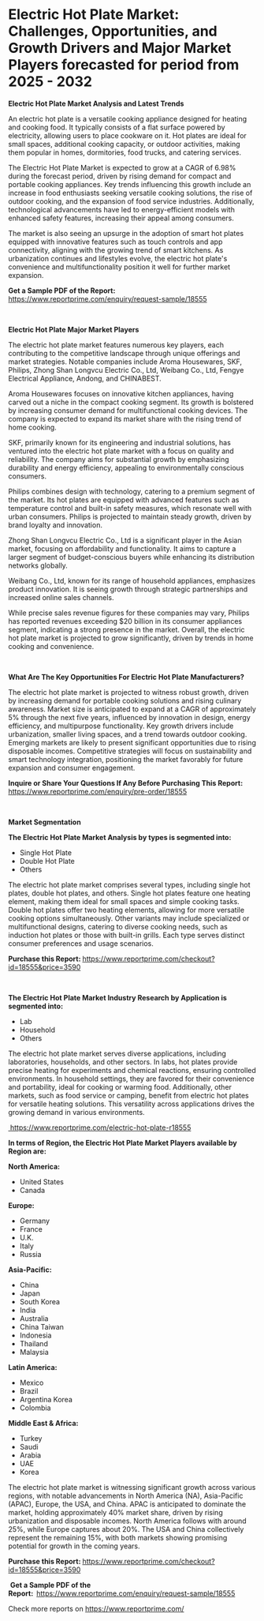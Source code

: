 <p><h1>Electric Hot Plate Market: Challenges, Opportunities, and Growth Drivers and Major Market Players forecasted for period from 2025 - 2032</h1></p><p><strong>Electric Hot Plate Market Analysis and Latest Trends</strong></p>
<p><p>An electric hot plate is a versatile cooking appliance designed for heating and cooking food. It typically consists of a flat surface powered by electricity, allowing users to place cookware on it. Hot plates are ideal for small spaces, additional cooking capacity, or outdoor activities, making them popular in homes, dormitories, food trucks, and catering services.</p><p>The Electric Hot Plate Market is expected to grow at a CAGR of 6.98% during the forecast period, driven by rising demand for compact and portable cooking appliances. Key trends influencing this growth include an increase in food enthusiasts seeking versatile cooking solutions, the rise of outdoor cooking, and the expansion of food service industries. Additionally, technological advancements have led to energy-efficient models with enhanced safety features, increasing their appeal among consumers.</p><p>The market is also seeing an upsurge in the adoption of smart hot plates equipped with innovative features such as touch controls and app connectivity, aligning with the growing trend of smart kitchens. As urbanization continues and lifestyles evolve, the electric hot plate's convenience and multifunctionality position it well for further market expansion.</p></p>
<p><strong>Get a Sample PDF of the Report:&nbsp;</strong> <a href="https://www.reportprime.com/enquiry/request-sample/18555?utm_campaign=3165&utm_medium=2&utm_source=Github&utm_content=ia&utm_term=19032025&utm_id=electric-hot-plate">https://www.reportprime.com/enquiry/request-sample/18555</a></p>
<p>&nbsp;</p>
<p><strong>Electric Hot Plate Major Market Players</strong></p>
<p><p>The electric hot plate market features numerous key players, each contributing to the competitive landscape through unique offerings and market strategies. Notable companies include Aroma Housewares, SKF, Philips, Zhong Shan Longvcu Electric Co., Ltd, Weibang Co., Ltd, Fengye Electrical Appliance, Andong, and CHINABEST.</p><p>Aroma Housewares focuses on innovative kitchen appliances, having carved out a niche in the compact cooking segment. Its growth is bolstered by increasing consumer demand for multifunctional cooking devices. The company is expected to expand its market share with the rising trend of home cooking.</p><p>SKF, primarily known for its engineering and industrial solutions, has ventured into the electric hot plate market with a focus on quality and reliability. The company aims for substantial growth by emphasizing durability and energy efficiency, appealing to environmentally conscious consumers.</p><p>Philips combines design with technology, catering to a premium segment of the market. Its hot plates are equipped with advanced features such as temperature control and built-in safety measures, which resonate well with urban consumers. Philips is projected to maintain steady growth, driven by brand loyalty and innovation.</p><p>Zhong Shan Longvcu Electric Co., Ltd is a significant player in the Asian market, focusing on affordability and functionality. It aims to capture a larger segment of budget-conscious buyers while enhancing its distribution networks globally.</p><p>Weibang Co., Ltd, known for its range of household appliances, emphasizes product innovation. It is seeing growth through strategic partnerships and increased online sales channels.</p><p>While precise sales revenue figures for these companies may vary, Philips has reported revenues exceeding $20 billion in its consumer appliances segment, indicating a strong presence in the market. Overall, the electric hot plate market is projected to grow significantly, driven by trends in home cooking and convenience.</p></p>
<p>&nbsp;</p>
<p><strong>What Are The Key Opportunities For Electric Hot Plate Manufacturers?</strong></p>
<p><p>The electric hot plate market is projected to witness robust growth, driven by increasing demand for portable cooking solutions and rising culinary awareness. Market size is anticipated to expand at a CAGR of approximately 5% through the next five years, influenced by innovation in design, energy efficiency, and multipurpose functionality. Key growth drivers include urbanization, smaller living spaces, and a trend towards outdoor cooking. Emerging markets are likely to present significant opportunities due to rising disposable incomes. Competitive strategies will focus on sustainability and smart technology integration, positioning the market favorably for future expansion and consumer engagement.</p></p>
<p><strong>Inquire or Share Your Questions If Any Before Purchasing This Report:</strong> <a href="https://www.reportprime.com/enquiry/pre-order/18555?utm_campaign=3165&utm_medium=2&utm_source=Github&utm_content=ia&utm_term=19032025&utm_id=electric-hot-plate">https://www.reportprime.com/enquiry/pre-order/18555</a></p>
<p>&nbsp;</p>
<p><strong>Market Segmentation</strong></p>
<p><strong>The Electric Hot Plate Market Analysis by types is segmented into:</strong></p>
<p><ul><li>Single Hot Plate</li><li>Double Hot Plate</li><li>Others</li></ul></p>
<p><p>The electric hot plate market comprises several types, including single hot plates, double hot plates, and others. Single hot plates feature one heating element, making them ideal for small spaces and simple cooking tasks. Double hot plates offer two heating elements, allowing for more versatile cooking options simultaneously. Other variants may include specialized or multifunctional designs, catering to diverse cooking needs, such as induction hot plates or those with built-in grills. Each type serves distinct consumer preferences and usage scenarios.</p></p>
<p><strong>Purchase this Report:&nbsp;</strong><a href="https://www.reportprime.com/checkout?id=18555&price=3590&utm_campaign=3165&utm_medium=2&utm_source=Github&utm_content=ia&utm_term=19032025&utm_id=electric-hot-plate">https://www.reportprime.com/checkout?id=18555&price=3590</a></p>
<p>&nbsp;</p>
<p><strong>The Electric Hot Plate Market Industry Research by Application is segmented into:</strong></p>
<p><ul><li>Lab</li><li>Household</li><li>Others</li></ul></p>
<p><p>The electric hot plate market serves diverse applications, including laboratories, households, and other sectors. In labs, hot plates provide precise heating for experiments and chemical reactions, ensuring controlled environments. In household settings, they are favored for their convenience and portability, ideal for cooking or warming food. Additionally, other markets, such as food service or camping, benefit from electric hot plates for versatile heating solutions. This versatility across applications drives the growing demand in various environments.</p></p>
<p><a href="https://www.reportprime.com/electric-hot-plate-r18555?utm_campaign=3165&utm_medium=2&utm_source=Github&utm_content=ia&utm_term=19032025&utm_id=electric-hot-plate">&nbsp;https://www.reportprime.com/electric-hot-plate-r18555</a></p>
<p><strong>In terms of Region, the Electric Hot Plate Market Players available by Region are:</strong></p>
<p>
    <p> <strong> North America: </strong>
        <ul>
            <li>United States</li>
            <li>Canada</li>
        </ul>
        </p> 
    <p> <strong> Europe: </strong>
        <ul>
            <li>Germany</li>
            <li>France</li>
            <li>U.K.</li>
            <li>Italy</li>
            <li>Russia</li>
        </ul>
        </p> 
    <p> <strong> Asia-Pacific: </strong>
        <ul>
            <li>China</li>
            <li>Japan</li>
            <li>South Korea</li>
            <li>India</li>
            <li>Australia</li>
            <li>China Taiwan</li>
            <li>Indonesia</li>
            <li>Thailand</li>
            <li>Malaysia</li>
        </ul>
        </p> 
    <p> <strong> Latin America: </strong>
        <ul>
            <li>Mexico</li>
            <li>Brazil</li>
            <li>Argentina Korea</li>
            <li>Colombia</li>
        </ul>
        </p> 
    <p> <strong> Middle East & Africa: </strong>
        <ul>
            <li>Turkey</li>
            <li>Saudi</li>
            <li>Arabia</li>
            <li>UAE</li>
            <li>Korea</li>
        </ul>
    </p>
    </p>
<p><p>The electric hot plate market is witnessing significant growth across various regions, with notable advancements in North America (NA), Asia-Pacific (APAC), Europe, the USA, and China. APAC is anticipated to dominate the market, holding approximately 40% market share, driven by rising urbanization and disposable incomes. North America follows with around 25%, while Europe captures about 20%. The USA and China collectively represent the remaining 15%, with both markets showing promising potential for growth in the coming years.</p></p>
<p><strong>Purchase this Report: </strong><a href="https://www.reportprime.com/checkout?id=18555&price=3590&utm_campaign=3165&utm_medium=2&utm_source=Github&utm_content=ia&utm_term=19032025&utm_id=electric-hot-plate">https://www.reportprime.com/checkout?id=18555&price=3590</a></p>
<p>&nbsp;<strong>Get a Sample PDF of the Report:&nbsp;&nbsp;</strong><a href="https://www.reportprime.com/enquiry/request-sample/18555?utm_campaign=3165&utm_medium=2&utm_source=Github&utm_content=ia&utm_term=19032025&utm_id=electric-hot-plate">https://www.reportprime.com/enquiry/request-sample/18555</a></p>
<p><strong></strong></p>
<p>Check more reports on <a href="https://www.reportprime.com/?utm_campaign=3165&utm_medium=2&utm_source=Github&utm_content=ia&utm_term=19032025&utm_id=electric-hot-plate">https://www.reportprime.com/</a></p>